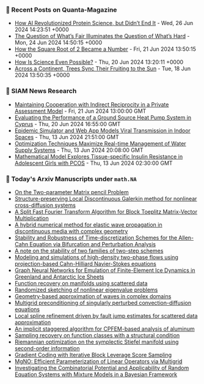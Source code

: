 ### 📝 Recent Posts on Quanta-Magazine
<!-- quanta starts -->
* <a href="https://www.quantamagazine.org/how-ai-revolutionized-protein-science-but-didnt-end-it-20240626/">How AI Revolutionized Protein Science, but Didn’t End It</a> - Wed, 26 Jun 2024 14:23:51 +0000
* <a href="https://www.quantamagazine.org/the-question-of-whats-fair-illuminates-the-question-of-whats-hard-20240624/">The Question of What’s Fair Illuminates the Question of What’s Hard</a> - Mon, 24 Jun 2024 14:50:15 +0000
* <a href="https://www.quantamagazine.org/how-the-square-root-of-2-became-a-number-20240621/">How the Square Root of 2 Became a Number</a> - Fri, 21 Jun 2024 13:50:15 +0000
* <a href="https://www.quantamagazine.org/how-is-science-even-possible-20240620/">How Is Science Even Possible?</a> - Thu, 20 Jun 2024 13:20:11 +0000
* <a href="https://www.quantamagazine.org/across-a-continent-trees-sync-their-fruiting-to-the-sun-20240618/">Across a Continent, Trees Sync Their Fruiting to the Sun</a> - Tue, 18 Jun 2024 13:50:35 +0000
<!-- quanta ends -->

### 📝 SIAM News Research
<!-- siam-news starts -->
* <a href="https://sinews.siam.org/Details-Page/maintaining-cooperation-with-indirect-reciprocity-in-a-private-assessment-model">Maintaining Cooperation with Indirect Reciprocity in a Private Assessment Model</a> - Fri, 21 Jun 2024 13:00:00 GMT
* <a href="https://sinews.siam.org/Details-Page/evaluating-the-performance-of-a-ground-source-heat-pump-system-in-cyprus">Evaluating the Performance of a Ground Source Heat Pump System in Cyprus</a> - Thu, 20 Jun 2024 16:55:00 GMT
* <a href="https://sinews.siam.org/Details-Page/epidemic-simulator-and-web-app-models-viral-transmission-in-indoor-spaces">Epidemic Simulator and Web App Models Viral Transmission in Indoor Spaces</a> - Thu, 13 Jun 2024 21:51:00 GMT
* <a href="https://sinews.siam.org/Details-Page/optimization-techniques-maximize-real-time-management-of-water-supply-systems">Optimization Techniques Maximize Real-time Management of Water Supply Systems</a> - Thu, 13 Jun 2024 20:08:00 GMT
* <a href="https://sinews.siam.org/Details-Page/mathematical-model-explores-tissue-specific-insulin-resistance-in-adolescent-girls-with-pcos">Mathematical Model Explores Tissue-specific Insulin Resistance in Adolescent Girls with PCOS</a> - Thu, 13 Jun 2024 02:30:00 GMT
<!-- siam-news ends -->

### 📝 Today's Arxiv Manuscripts under ``math.NA``
<!-- arxiv-math-na starts -->
* <a href="https://arxiv.org/abs/2406.17879">On the Two-parameter Matrix pencil Problem</a>
* <a href="https://arxiv.org/abs/2406.17900">Structure-preserving Local Discontinuous Galerkin method for nonlinear cross-diffusion systems</a>
* <a href="https://arxiv.org/abs/2406.17981">A Split Fast Fourier Transform Algorithm for Block Toeplitz Matrix-Vector Multiplication</a>
* <a href="https://arxiv.org/abs/2406.18015">A hybrid numerical method for elastic wave propagation in discontinuous media with complex geometry</a>
* <a href="https://arxiv.org/abs/2406.18393">Stability and Robustness of Time-discretization Schemes for the Allen-Cahn Equation via Bifurcation and Perturbation Analysis</a>
* <a href="https://arxiv.org/abs/2406.18398">A note on the stability of two families of two-step schemes</a>
* <a href="https://arxiv.org/abs/2406.17933">Modeling and simulations of high-density two-phase flows using projection-based Cahn-Hilliard Navier-Stokes equations</a>
* <a href="https://arxiv.org/abs/2406.18423">Graph Neural Networks for Emulation of Finite-Element Ice Dynamics in Greenland and Antarctic Ice Sheets</a>
* <a href="https://arxiv.org/abs/2109.04106">Function recovery on manifolds using scattered data</a>
* <a href="https://arxiv.org/abs/2211.12175">Randomized sketching of nonlinear eigenvalue problems</a>
* <a href="https://arxiv.org/abs/2301.13613">Geometry-based approximation of waves in complex domains</a>
* <a href="https://arxiv.org/abs/2305.06823">Multigrid preconditioning of singularly perturbed convection-diffusion equations</a>
* <a href="https://arxiv.org/abs/2311.09442">Local spline refinement driven by fault jump estimates for scattered data approximation</a>
* <a href="https://arxiv.org/abs/2401.15962">An implicit staggered algorithm for CPFEM-based analysis of aluminum</a>
* <a href="https://arxiv.org/abs/2404.07210">Sampling recovery on function classes with a structural condition</a>
* <a href="https://arxiv.org/abs/2404.08463">Riemannian optimization on the symplectic Stiefel manifold using second-order information</a>
* <a href="https://arxiv.org/abs/2308.03096">Gradient Coding with Iterative Block Leverage Score Sampling</a>
* <a href="https://arxiv.org/abs/2310.19809">MgNO: Efficient Parameterization of Linear Operators via Multigrid</a>
* <a href="https://arxiv.org/abs/2403.20152">Investigating the Combinatorial Potential and Applicability of Random Equation Systems with Mixture Models in a Bayesian Framework</a>
<!-- arxiv-math-na ends -->
